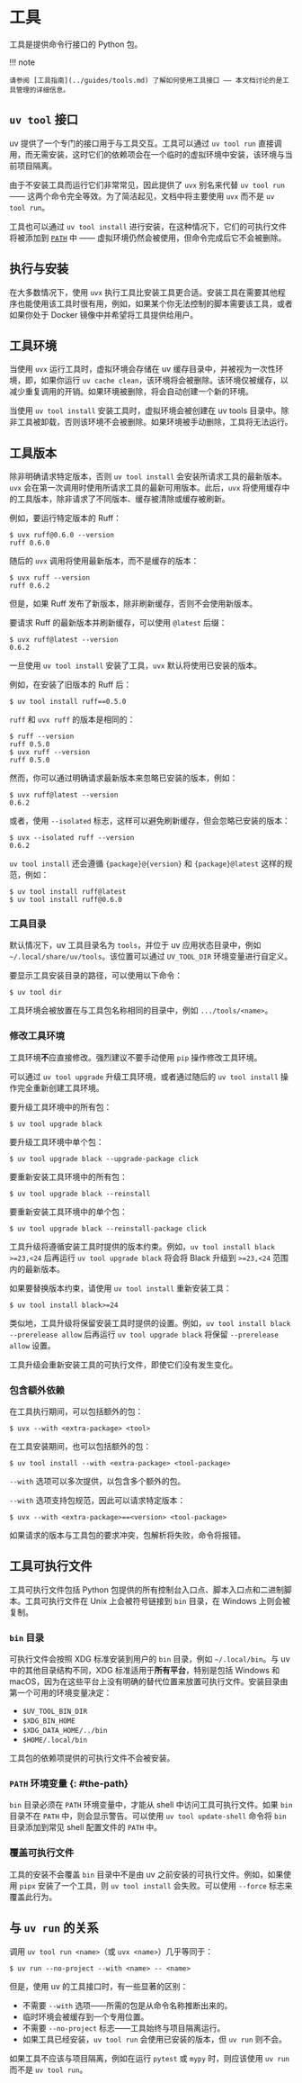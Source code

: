 # 工具

工具是提供命令行接口的 Python 包。

!!! note

    请参阅 [工具指南](../guides/tools.md) 了解如何使用工具接口 —— 本文档讨论的是工具管理的详细信息。

## `uv tool` 接口

uv 提供了一个专门的接口用于与工具交互。工具可以通过 `uv tool run` 直接调用，而无需安装，这时它们的依赖项会在一个临时的虚拟环境中安装，该环境与当前项目隔离。

由于不安装工具而运行它们非常常见，因此提供了 `uvx` 别名来代替 `uv tool run` —— 这两个命令完全等效。为了简洁起见，文档中将主要使用 `uvx` 而不是 `uv tool run`。

工具也可以通过 `uv tool install` 进行安装，在这种情况下，它们的可执行文件将被添加到 [`PATH`](#the-path) 中 —— 虚拟环境仍然会被使用，但命令完成后它不会被删除。

## 执行与安装

在大多数情况下，使用 `uvx` 执行工具比安装工具更合适。安装工具在需要其他程序也能使用该工具时很有用，例如，如果某个你无法控制的脚本需要该工具，或者如果你处于 Docker 镜像中并希望将工具提供给用户。

## 工具环境

当使用 `uvx` 运行工具时，虚拟环境会存储在 uv 缓存目录中，并被视为一次性环境，即，如果你运行 `uv cache clean`，该环境将会被删除。该环境仅被缓存，以减少重复调用的开销。如果环境被删除，将会自动创建一个新的环境。

当使用 `uv tool install` 安装工具时，虚拟环境会被创建在 uv tools 目录中。除非工具被卸载，否则该环境不会被删除。如果环境被手动删除，工具将无法运行。

## 工具版本

除非明确请求特定版本，否则 `uv tool install` 会安装所请求工具的最新版本。`uvx` 会在第一次调用时使用所请求工具的最新可用版本。此后，`uvx` 将使用缓存中的工具版本，除非请求了不同版本、缓存被清除或缓存被刷新。

例如，要运行特定版本的 Ruff：

```console
$ uvx ruff@0.6.0 --version
ruff 0.6.0
```

随后的 `uvx` 调用将使用最新版本，而不是缓存的版本：

```console
$ uvx ruff --version
ruff 0.6.2
```

但是，如果 Ruff 发布了新版本，除非刷新缓存，否则不会使用新版本。

要请求 Ruff 的最新版本并刷新缓存，可以使用 `@latest` 后缀：

```console
$ uvx ruff@latest --version
0.6.2
```

一旦使用 `uv tool install` 安装了工具，`uvx` 默认将使用已安装的版本。

例如，在安装了旧版本的 Ruff 后：

```console
$ uv tool install ruff==0.5.0
```

`ruff` 和 `uvx ruff` 的版本是相同的：

```console
$ ruff --version
ruff 0.5.0
$ uvx ruff --version
ruff 0.5.0
```

然而，你可以通过明确请求最新版本来忽略已安装的版本，例如：

```console
$ uvx ruff@latest --version
0.6.2
```

或者，使用 `--isolated` 标志，这样可以避免刷新缓存，但会忽略已安装的版本：

```console
$ uvx --isolated ruff --version
0.6.2
```

`uv tool install` 还会遵循 `{package}@{version}` 和 `{package}@latest` 这样的规范，例如：

```console
$ uv tool install ruff@latest
$ uv tool install ruff@0.6.0
```

### 工具目录

默认情况下，uv 工具目录名为 `tools`，并位于 uv 应用状态目录中，例如 `~/.local/share/uv/tools`。该位置可以通过 `UV_TOOL_DIR` 环境变量进行自定义。

要显示工具安装目录的路径，可以使用以下命令：

```console
$ uv tool dir
```

工具环境会被放置在与工具包名称相同的目录中，例如 `.../tools/<name>`。

### 修改工具环境

工具环境**不**应直接修改。强烈建议不要手动使用 `pip` 操作修改工具环境。

可以通过 `uv tool upgrade` 升级工具环境，或者通过随后的 `uv tool install` 操作完全重新创建工具环境。

要升级工具环境中的所有包：

```console
$ uv tool upgrade black
```

要升级工具环境中单个包：

```console
$ uv tool upgrade black --upgrade-package click
```

要重新安装工具环境中的所有包：

```console
$ uv tool upgrade black --reinstall
```

要重新安装工具环境中的单个包：

```console
$ uv tool upgrade black --reinstall-package click
```

工具升级将遵循安装工具时提供的版本约束。例如，`uv tool install black >=23,<24` 后再运行 `uv tool upgrade black` 将会将 Black 升级到 `>=23,<24` 范围内的最新版本。

如果要替换版本约束，请使用 `uv tool install` 重新安装工具：

```console
$ uv tool install black>=24
```

类似地，工具升级将保留安装工具时提供的设置。例如，`uv tool install black --prerelease allow` 后再运行 `uv tool upgrade black` 将保留 `--prerelease allow` 设置。

工具升级会重新安装工具的可执行文件，即使它们没有发生变化。

### 包含额外依赖

在工具执行期间，可以包括额外的包：

```console
$ uvx --with <extra-package> <tool>
```

在工具安装期间，也可以包括额外的包：

```console
$ uv tool install --with <extra-package> <tool-package>
```

`--with` 选项可以多次提供，以包含多个额外的包。

`--with` 选项支持包规范，因此可以请求特定版本：

```console
$ uvx --with <extra-package>==<version> <tool-package>
```

如果请求的版本与工具包的要求冲突，包解析将失败，命令将报错。

## 工具可执行文件

工具可执行文件包括 Python 包提供的所有控制台入口点、脚本入口点和二进制脚本。工具可执行文件在 Unix 上会被符号链接到 `bin` 目录，在 Windows 上则会被复制。

### `bin` 目录

可执行文件会按照 XDG 标准安装到用户的 `bin` 目录，例如 `~/.local/bin`。与 uv 中的其他目录结构不同，XDG 标准适用于**所有平台**，特别是包括 Windows 和 macOS，因为在这些平台上没有明确的替代位置来放置可执行文件。安装目录由第一个可用的环境变量决定：

- `$UV_TOOL_BIN_DIR`
- `$XDG_BIN_HOME`
- `$XDG_DATA_HOME/../bin`
- `$HOME/.local/bin`

工具包的依赖项提供的可执行文件不会被安装。

### `PATH` 环境变量 {: #the-path}

`bin` 目录必须在 `PATH` 环境变量中，才能从 shell 中访问工具可执行文件。如果 `bin` 目录不在 `PATH` 中，则会显示警告。可以使用 `uv tool update-shell` 命令将 `bin` 目录添加到常见 shell 配置文件的 `PATH` 中。

### 覆盖可执行文件

工具的安装不会覆盖 `bin` 目录中不是由 uv 之前安装的可执行文件。例如，如果使用 `pipx` 安装了一个工具，则 `uv tool install` 会失败。可以使用 `--force` 标志来覆盖此行为。

## 与 `uv run` 的关系

调用 `uv tool run <name>`（或 `uvx <name>`）几乎等同于：

```console
$ uv run --no-project --with <name> -- <name>
```

但是，使用 uv 的工具接口时，有一些显著的区别：

- 不需要 `--with` 选项——所需的包是从命令名称推断出来的。
- 临时环境会被缓存到一个专用位置。
- 不需要 `--no-project` 标志——工具始终与项目隔离运行。
- 如果工具已经安装，`uv tool run` 会使用已安装的版本，但 `uv run` 则不会。

如果工具不应该与项目隔离，例如在运行 `pytest` 或 `mypy` 时，则应该使用 `uv run` 而不是 `uv tool run`。
